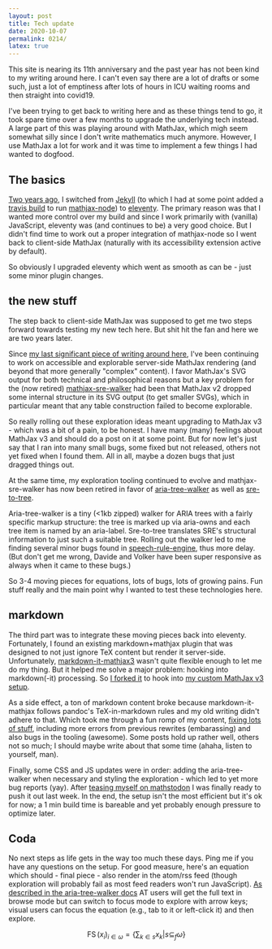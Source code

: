 ```yaml
---
layout: post
title: Tech update
date: 2020-10-07
permalink: 0214/
latex: true
---
```


This site is nearing its 11th anniversary and the past year has not been kind to my writing around here. I can't even say there are a lot of drafts or some such, just a lot of emptiness after lots of hours in ICU waiting rooms and then straight into covid19.

I've been trying to get back to writing here and as these things tend to go, it took spare time over a few months to upgrade the underlying tech instead. A large part of this was playing around with MathJax, which migh seem somewhat silly since I don't write mathematics much anymore. However, I use MathJax a lot for work and it was time to implement a few things I had wanted to dogfood.

## The basics

[Two years ago](https://github.com/pkra/peterkrautzberger.org/commit/dad56ad9e9e8efd21486cd4345a7a6b652f48c1c), I switched from [Jekyll](https://jekyllrb.com/) (to which I had at some point added a [travis build](https://github.com/pkra/peterkrautzberger.org/commit/2be9697f9fc4900da285eac705e5cca1785ccac9) to run [mathjax-node](https://github.com/mathjax/MathJax-node)) to [eleventy](https://github.com/11ty/eleventy). The primary reason was that I wanted more control over my build and since I work primarily with (vanilla) JavaScript, eleventy was (and continues to be) a very good choice. But I didn't find time to work out a proper integration of mathjax-node so I went back to client-side MathJax (naturally with its accessibility extension active by default).

So obviously I upgraded eleventy which went as smooth as can be - just some minor plugin changes.

## the new stuff

The step back to client-side MathJax was supposed to get me two steps forward towards testing my new tech here. But shit hit the fan and here we are two years later.

Since [my last significant piece of writing around here](/209/), I've been continuing to work on accessible and explorable server-side MathJax rendering (and beyond that more generally "complex" content). I favor MathJax's SVG output for both technical and philosophical reasons but a key problem for the (now retired) [mathjax-sre-walker](https://github.com/krautzource/mathjax-sre-walker/) had been that MathJax v2 dropped some internal structure in its SVG output (to get smaller SVGs), which in particular meant that any table construction failed to become explorable.

So really rolling out these exploration ideas meant upgrading to MathJax v3 - which was a bit of a pain, to be honest. I have many (many) feelings about MathJax v3 and should do a post on it at some point. But for now let's just say that I ran into many small bugs, some fixed but not released, others not yet fixed when I found them. All in all, maybe a dozen bugs that just dragged things out.

At the same time, my exploration tooling continued to evolve and mathjax-sre-walker has now been retired in favor of [aria-tree-walker](https://github.com/krautzource/aria-tree-walker) as well as [sre-to-tree](https://github.com/krautzource/sre-to-tree/).

Aria-tree-walker is a tiny (<1kb zipped) walker for ARIA trees with a fairly specific markup structure: the tree is marked up via aria-owns and each tree item is named by an aria-label. Sre-to-tree translates SRE's structural information to just such a suitable tree. Rolling out the walker led to me finding several minor bugs found in [speech-rule-engine](https://github.com/zorkow/speech-rule-engine/), thus more delay. (But don't get me wrong, Davide and Volker have been super responsive as always when it came to these bugs.)

So 3-4 moving pieces for equations, lots of bugs, lots of growing pains. Fun stuff really and the main point why I wanted to test these technologies here.

## markdown

The third part was to integrate these moving pieces back into eleventy. Fortunately, I found an existing markdown+mathjax plugin that was designed to not just ignore TeX content but render it server-side. Unfortunately, [markdown-it-mathjax3](https://github.com/tani/markdown-it-mathjax3) wasn't quite flexible enough to let me do my thing. But it helped me solve a major problem: hooking into markdown(-it) processing. So [I forked it](https://github.com/pkra/peterkrautzberger.org/blob/e30b9db2761482b57fc9c6f414d41f331bcdd05d/markdown-it-mathjax3-hacked.js) to hook into [my custom MathJax v3 setup](https://github.com/pkra/peterkrautzberger.org/blob/e30b9db2761482b57fc9c6f414d41f331bcdd05d/tex2svg-tree.js).

As a side effect, a ton of markdown content broke because markdown-it-mathjax follows pandoc's TeX-in-markdown rules and my old writing didn't adhere to that. Which took me through a fun romp of my content, [fixing lots of stuff](https://github.com/pkra/peterkrautzberger.org/commit/f3a73f7c713610938a07fc11faaa04229294895c), including more errors from previous rewrites (embarassing) and also bugs in the tooling (awesome). Some posts hold up rather well, others not so much; I should maybe write about that some time (ahaha, listen to yourself, man).

Finally, some CSS and JS updates were in order: adding the aria-tree-walker when necessary and styling the exploration - which led to yet more bug reports (yay). After [teasing myself on mathstodon](https://mathstodon.xyz/@pkra/104970592018504650) I was finally ready to push it out last week. In the end, the setup isn't the most efficient but it's ok for now; a 1 min build time is bareable and yet probably enough pressure to optimize later.

## Coda

No next steps as life gets in the way too much these days. Ping me if you have any questions on the setup. For good measure, here's an equation which should - final piece - also render in the atom/rss feed (though exploration will probably fail as most feed readers won't run JavaScript). [As described in the aria-tree-walker docs](https://krautzource.github.io/aria-tree-walker/) AT users will get the full text in browse mode but can switch to focus mode to explore with arrow keys; visual users can focus the equation (e.g., tab to it or left-click it) and then explore.

$$\operatorname{FS}(x_i)_{i\in \omega} = \left\{ \sum_{k \in s} x_k | s \subseteq_f \omega \right\}$$
